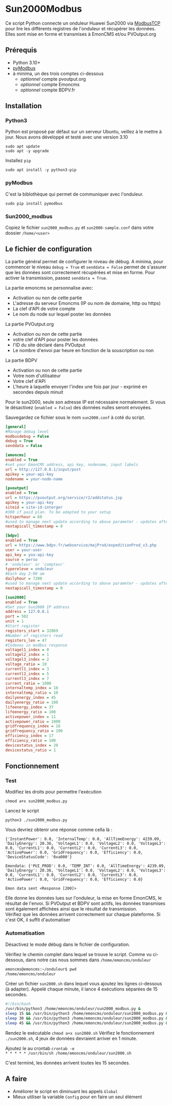 
# Sun2000Modbus

Ce script Python connecte un onduleur Huawei Sun2000 via [ModbusTCP](https://fr.wikipedia.org/wiki/Modbus) pour lire les différents registres de l'onduleur et récupérer les données. Elles sont mise en forme et transmises à EmonCMS et/ou PVOutput.org


## Prérequis
- Python 3.10+
- [pyModbus](https://pypi.org/project/pymodbus/)
- à minima, un des trois comptes ci-dessous
    - _optionnel_ compte pvoutput.org
    - _optionnel_ compte Emoncms
    - _optionnel_ compte BDPV.fr

## Installation

### Python3
Python est proposé par défaut sur un serveur Ubuntu, veillez à le mettre à jour. Nous avons développé et testé avec une version 3.10
```
sudo apt update
sudo apt -y upgrade
```
Installez `pip`
````
sudo apt install -y python3-pip
````
### pyModbus
C'est la biblothèque qui permet de communiquer avec l'onduleur.
````
sudo pip install pymodbus
````
### Sun2000_modbus
Copiez le fichier `sun2000_modbus.py` et `sun2000-sample.conf` dans votre dossier `/home/<user>`

## Le fichier de configuration
La partie général permet de configurer le niveau de débug. A minima, pour commencer le niveau `debug = True` et `senddata = False` permet de s'assurer que les données sont correctement récupérées et mise en forme. Pour activer la transmission, passez `senddata = True`.

La partie emoncms se personnalise avec:
- Activation ou non de cette partie
- L'adresse du serveur Emoncms (IP ou nom de domaine, http ou https)
- La clef d'API de votre compte
- Le nom du node sur lequel poster les données

La partie PVOutput.org
- Activation ou non de cette partie
- votre clef d'API pour poster les données
- l'ID du site déclaré dans PVOutput
- Le nombre d'envoi par heure en fonction de la souscription ou non

La partie BDPV
- Activation ou non de cette partie
- Votre nom d'utilisateur
- Votre clef d'API
- L'heure à laquelle envoyer l'index une fois par jour - exprimé en secondes depuis minuit

Pour le sun2000, seule son adresse IP est nécessaire normalement. Si vous le désactivez (`enabled = False`) des données nulles seront envoyées.

Sauvegardez ce fichier sous le nom `sun2000.conf` à coté du script. 


````ini
[general]
#Manage debug level
modbusdebug = False
debug = True
senddata = False

[emoncms]
enabled = True
#set your EmonCMS address, api key, nodename, input labels
url = http://127.0.0.1/input/post
apikey = your-api-key
nodename = your-node-name

[pvoutput]
enabled = True
url = https://pvoutput.org/service/r2/addstatus.jsp
apikey = your-api-key
siteid = site-id-interger
#300 if paid plan. To be adapted to your setup
hitsperhour = 60
#used to manage next update according to above parameter - updates after each call
nextapicall_timestamp = 0

[bdpv]
enabled = True
url = https://www.bdpv.fr/webservice/majProd/expeditionProd_v3.php
user = your-user
api_key = you-api-key
source = perso
# 'onduleur' or 'compteur'
typereleve = onduleur
#Each day 2:00 am
dailyhour = 7200
#used to manage next update according to above parameter - updates after each call
nextapicall_timestamp = 0

[sun2000]
enabled = True
#Set your Sun2000 IP address
address = 127.0.0.1
port = 502
unit = 1
#Start register
registers_start = 32069
#Number of registers read
registers_len = 47
#Indexes in modbus response
voltagel1_index = 0
voltagel2_index = 1
voltagel3_index = 2
voltage_ratio = 10
currentl1_index = 3
currentl2_index = 5
currentl3_index = 7
current_ratio = 1000
internaltemp_index = 18
internaltemp_ratio = 10
dailyenergy_index = 45
dailyenergy_ratio = 100
lifeenergy_index = 37
lifeenergy_ratio = 100
activepower_index = 11
activepower_ratio = 1000
gridfrequency_index = 16
gridfrequency_ratio = 100
efficiency_index = 17
efficiency_ratio = 100
devicestatus_index = 20
devicestatus_ratio = 1

````


## Fonctionnement

### Test
Modifiez les droits pour permettre l'exécution
````
chmod a+x sun2000_modbus.py
````
Lancez le script
````
python3 ./sun2000_modbus.py
````
Vous devriez obtenir une réponse comme cella là :
````
{'InstantPower': 0.0, 'InternalTemp': 0.0, 'AllTimeEnergy': 4239.09, 'DailyEnergy': 20.36, 'VoltageL1': 0.0, 'VoltageL2': 0.0, 'VoltageL3': 0.0, 'CurrentL1': 0.0, 'CurrentL2': 0.0, 'CurrentL3': 0.0, 'ActivePower': 0.0, 'GridFrequency': 0.0, 'Efficiency': 0.0, 'DeviceStatusCode': '0xa000'}

Emondata: {'PUI_PROD': 0.0, 'TEMP_INT': 0.0, 'AllTimeEnergy': 4239.09, 'DailyEnergy': 20.36, 'VoltageL1': 0.0, 'VoltageL2': 0.0, 'VoltageL3': 0.0, 'CurrentL1': 0.0, 'CurrentL2': 0.0, 'CurrentL3': 0.0, 'ActivePower': 0.0, 'GridFrequency': 0.0, 'Efficiency': 0.0}

Emon data sent <Response [200]>
````
Elle donne les données lues sur l'onduleur, la mise en forme EmonCMS, le résultat de l'envoi. Si PVOutput et BDPV sont actifs, les données transmises sont également affichées ainsi que le résultat de transmission.  
Vérifiez que les données arrivent correctement sur chaque plateforme. Si c'est OK, il suffit d'automatiser

### Automatisation
Désactivez le mode débug dans le fichier de configuration.  

Vérifiez le chemin complet dans lequel se trouve le script. Comme vu ci-dessous, dans notre cas nous sommes dans `/home/emoncms/onduleur`
```sh
emoncms@emoncms:~/onduleur$ pwd
/home/emoncms/onduleur
```
Créer un fichier `sun2000.sh` dans lequel vous ajoutez les lignes ci-dessous (à adapter). Appelé chaque minute, il lance 4 exécutions séparées de 15 secondes.

````sh
#!/bin/bash
/usr/bin/python3 /home/emoncms/onduleur/sun2000_modbus.py &
sleep 15 && /usr/bin/python3 /home/emoncms/onduleur/sun2000_modbus.py &
sleep 30 && /usr/bin/python3 /home/emoncms/onduleur/sun2000_modbus.py &
sleep 45 && /usr/bin/python3 /home/emoncms/onduleur/sun2000_modbus.py &
````
Rendez le exécutable `chmod a+x sun2000.sh`
Vérifiez le fonctionnement `./sun2000.sh`, 4 jeux de données devraient arriver en 1 minute.

Ajoutez le au crontab `crontab -e`  
`* * * * * /usr/bin/sh /home/emoncms/onduleur/sun2000.sh`

C'est terminé, les données arrivent toutes les 15 secondes.

## A faire
- Améliorer le script en diminuant les appels `Global`
- Mieux utiliser la variable `Config` pour en faire un seul élément


